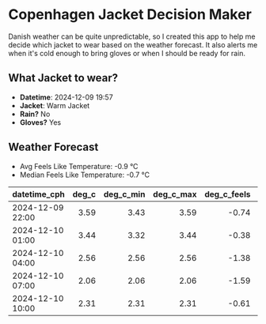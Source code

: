
# Copenhagen Jacket Decision Maker

Danish weather can be quite unpredictable, so I created this app to help me decide which jacket to wear based on the weather forecast. 
It also alerts me when it's cold enough to bring gloves or when I should be ready for rain.

## What Jacket to wear?

- **Datetime**: 2024-12-09 19:57
- **Jacket**: Warm Jacket
- **Rain?** No
- **Gloves?** Yes

## Weather Forecast
- Avg Feels Like Temperature: -0.9 °C
- Median Feels Like Temperature: -0.7 °C

| datetime_cph     |   deg_c |   deg_c_min |   deg_c_max |   deg_c_feels | weather   | wind   | rain   |
|:-----------------|--------:|------------:|------------:|--------------:|:----------|:-------|:-------|
| 2024-12-09 22:00 |    3.59 |        3.43 |        3.59 |         -0.74 | Clouds    | Medium | None   |
| 2024-12-10 01:00 |    3.44 |        3.32 |        3.44 |         -0.38 | Clouds    | Low    | None   |
| 2024-12-10 04:00 |    2.56 |        2.56 |        2.56 |         -1.38 | Clear     | Low    | None   |
| 2024-12-10 07:00 |    2.06 |        2.06 |        2.06 |         -1.59 | Clouds    | Low    | None   |
| 2024-12-10 10:00 |    2.31 |        2.31 |        2.31 |         -0.61 | Clouds    | Low    | None   |
        